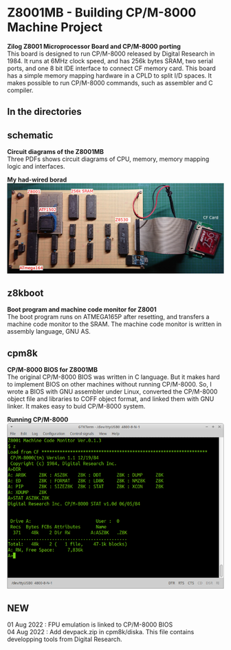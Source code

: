 # Z8001MB - Building CP/M-8000 Machine Project 
**Zilog Z8001 Microprocessor Board and CP/M-8000 porting**    
This board is designed to run CP/M-8000 released by Digital Research in 1984. It runs at 6MHz clock speed, and has 256k bytes SRAM, two serial ports, and one 8 bit IDE interface to connect CF memory card. This board has a simple memory mapping hardware in a CPLD to split I/D spaces. It makes possible to run CP/M-8000 commands, such as assembler and C compiler.

## In the directories   
## schematic
**Circuit diagrams of the Z8001MB**    
Three PDFs shows circuit diagrams of CPU, memory, memory mapping logic and interfaces. 

**My had-wired borad**
![Z8001MB](./schematic/Z8001MB.JPG) 

## z8kboot
**Boot program and machine code monitor for Z8001**  
The boot program runs on ATMEGA165P after resetting, and transfers a machine code monitor to the SRAM.  The machine code monitor is written in assembly language, GNU AS.

## cpm8k
**CP/M-8000 BIOS for Z8001MB**    
The original CP/M-8000 BIOS was written in C language. But it makes hard to implement BIOS on other machines without running CP/M-8000. So, I wrote a BIOS with GNU assembler under Linux, converted the CP/M-8000 object file and libraries to COFF object format, and linked them with GNU linker. It makes easy to buid CP/M-8000 system. 

**Running CP/M-8000**    
![cpm8k](./cpm8k/cpm8k-1.png)

## NEW
01 Aug 2022 : FPU emulation is linked to CP/M-8000 BIOS   
04 Aug 2022 : Add devpack.zip in cpm8k/diska. This file contains developping tools from Digital Research.
